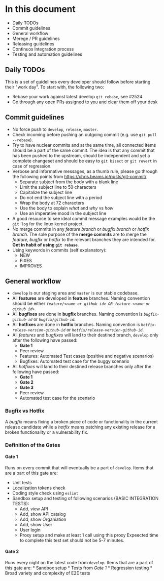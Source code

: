 # In this document
* Daily TODOs
* Commit guidelines
* General workflow
* Merege / PR guidelines
* Releasing guidelines
* Continuos Integration process
* Testing and automation guidelines

## Daily TODOs
This is a set of guidelines every developer should follow before starting their
"work day". To start with, the following two:

* Rebase your work against latest develop `git rebase`, see #2524
* Go through any open PRs assigned to you and clear them off your desk

## Commit guidelines

* No force push to `develop`, `release`, `master`.
* Check incoming before pushing an outgoing commit (e.g. use `git pull --rebase`).
* Try to have nuclear commits and at the same time, all connected items should
be a part of the same commit. The idea is that any commit that has been pushed
to the upstream, should be independent and yet a complete changeset and should
be easy to `git bisect` or `git revert` in case of regression.
* Verbose and informative messages, as a thumb rule, please go through the
following points from https://chris.beams.io/posts/git-commit/
    * Separate subject from the body with a blank line
    * Limit the subject line to 50 characters
    * Capitalize the subject line
    * Do not end the subject line with a period
    * Wrap the body at 72 characters
    * Use the body to explain _what_ and _why_ vs _how_
    * Use an imperative mood in the subject line
* A good resource to see ideal commit message examples would be the `git log` for
the linux kernel project.
* No merge commits in any _feature branch_ or _bugfix branch_ or _hotfix branch_.
The sole purpose of the __merge commits__ are to merge the _feature_, _bugfix_ or
_hotfix_ to the relevant branches they are intended for. __Get in habit of using
`git rebase`__.
* Using keywords in commits (self explanatory):
    * NEW
    * FIXES
    * IMPROVES

## General workflow

* `develop` is our staging area and `master` is our stable codebase.
* All __features__ are developed in __feature__ branches. Naming convention should
be either _`feature/<name or github id> OR feature-<name or github id>`_.
* All __bugfixes__ are done in __bugfix__ branches. Naming convention is 
_`bugfix-github-id`_ or _`bugfix/github-id`_.
* All __hotfixes__ are done in __hotfix__ branches. Naming convention is 
_`hotfix-relese-version-github-id`_ or _`hotfix/release-version-github-id`_.
* All _features_ and _bugfixes_ will land to their destined branch, `develop` only
after the following have passed:
    * __Gate 1__
    * Peer review
    * Features: Automated Test cases (positive and negative scenarios)
    * Bugfixes: Automated test case for the buggy scenario
* All _hotfixes_ will land to their destined release branches only after the
following have passed:
    * __Gate 1__
    * __Gate 2__
    * __Gate 3__
    * Peer review
    * Automated test case for the scenario

### Bugfix vs Hotfix
A _bugfix_ means fixing a broken piece of code or functionality in the current release
candidate while a _hotfix_ means patching any existing release for a broken
functionality or a vulnerability fix.

### Definition of the Gates

#### Gate 1
Runs on every commit that will eventually be a part of `develop`. Items that are a
part of this gate are:
* Unit tests
* Localization tokens check
* Coding style check using `eslint`
* Sandbox setup and testing of following scenarios (BASIC INTEGRATION TESTS):
    * Add, view API
    * Add, show API catalog
    * Add, show Organiation
    * Add, show User
    * User login
    * Proxy setup and make at least 1 call using this proxy
Expeected time to complete this test set should not be 5-7 minutes.

#### Gate 2
Runs every night on the latest code from `develop`. Items that are a part of this
gate are:
    * Sandbox setup
    * Tests from _Gate 1_
    * Regression testing
    * Broad variety and complexity of E2E tests
